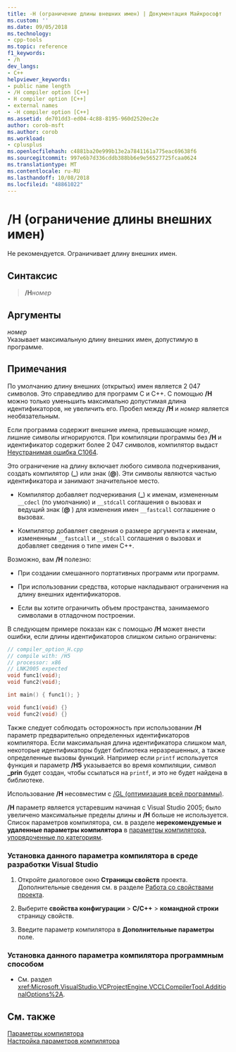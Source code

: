 ```yaml
---
title: -H (ограничение длины внешних имен) | Документация Майкрософт
ms.custom: ''
ms.date: 09/05/2018
ms.technology:
- cpp-tools
ms.topic: reference
f1_keywords:
- /h
dev_langs:
- C++
helpviewer_keywords:
- public name length
- /H compiler option [C++]
- H compiler option [C++]
- external names
- -H compiler option [C++]
ms.assetid: de701dd3-ed04-4c88-8195-960d2520ec2e
author: corob-msft
ms.author: corob
ms.workload:
- cplusplus
ms.openlocfilehash: c4881ba20e999b13e2a7841161a775eac69638f6
ms.sourcegitcommit: 997e6b7d336cddb388bb6e9e56527725fcaa0624
ms.translationtype: MT
ms.contentlocale: ru-RU
ms.lasthandoff: 10/08/2018
ms.locfileid: "48861022"
---
```

# <a name="h-restrict-length-of-external-names"></a>/H (ограничение длины внешних имен)

Не рекомендуется. Ограничивает длину внешних имен.

## <a name="syntax"></a>Синтаксис

> **/H**<em>номер</em>

## <a name="arguments"></a>Аргументы

*номер*<br/>
Указывает максимальную длину внешних имен, допустимую в программе.

## <a name="remarks"></a>Примечания

По умолчанию длину внешних (открытых) имен является 2 047 символов. Это справедливо для программ C и C++. С помощью **/H** можно только уменьшить максимально допустимая длина идентификаторов, не увеличить его. Пробел между **/H** и *номер* является необязательным.

Если программа содержит внешние имена, превышающие *номер*, лишние символы игнорируются. При компиляции программы без **/H** и идентификатор содержит более 2 047 символов, компилятор выдаст [Неустранимая ошибка C1064](../../error-messages/compiler-errors-1/fatal-error-c1064.md).

Это ограничение на длину включает любого символа подчеркивания, создать компилятор (**\_**) или знак (**\@**). Эти символы являются частью идентификатора и занимают значительное место.

- Компилятор добавляет подчеркивания (**\_**) к именам, измененным `__cdecl` (по умолчанию) и `__stdcall` соглашения о вызовах и ведущий знак (**\@** ) для изменения имен `__fastcall` соглашение о вызовах.

- Компилятор добавляет сведения о размере аргумента к именам, измененным `__fastcall` и `__stdcall` соглашения о вызовах и добавляет сведения о типе имен C++.

Возможно, вам **/H** полезно:

- При создании смешанного портативных программ или программ.

- При использовании средства, которые накладывают ограничения на длину внешних идентификаторов.

- Если вы хотите ограничить объем пространства, занимаемого символами в отладочном построении.

В следующем примере показан как с помощью **/H** может внести ошибки, если длины идентификаторов слишком сильно ограничены:

```cpp
// compiler_option_H.cpp
// compile with: /H5
// processor: x86
// LNK2005 expected
void func1(void);
void func2(void);

int main() { func1(); }

void func1(void) {}
void func2(void) {}
```

Также следует соблюдать осторожность при использовании **/H** параметр предварительно определенных идентификаторов компилятора. Если максимальная длина идентификатора слишком мал, некоторые идентификаторы будет библиотека неразрешенных, а также определенные вызовы функций. Например если `printf` используется функция и параметр **/H5** указывается во время компиляции, символ **_prin** будет создан, чтобы ссылаться на `printf`, и это не будет найдена в библиотеке.

Использование **/H** несовместим с [/GL (оптимизация всей программы)](../../build/reference/gl-whole-program-optimization.md).

**/H** параметр является устаревшим начиная с Visual Studio 2005; было увеличено максимальные пределы длины и **/H** больше не используется. Список параметров компилятора, см. в разделе **нерекомендуемые и удаленные параметры компилятора** в [параметры компилятора, упорядоченные по категориям](../../build/reference/compiler-options-listed-by-category.md).

### <a name="to-set-this-compiler-option-in-the-visual-studio-development-environment"></a>Установка данного параметра компилятора в среде разработки Visual Studio

1. Откройте диалоговое окно **Страницы свойств** проекта. Дополнительные сведения см. в разделе [Работа со свойствами проекта](../../ide/working-with-project-properties.md).

1. Выберите **свойства конфигурации** > **C/C++** > **командной строки** страницу свойств.

1. Введите параметр компилятора в **Дополнительные параметры** поле.

### <a name="to-set-this-compiler-option-programmatically"></a>Установка данного параметра компилятора программным способом

- См. раздел <xref:Microsoft.VisualStudio.VCProjectEngine.VCCLCompilerTool.AdditionalOptions%2A>.

## <a name="see-also"></a>См. также

[Параметры компилятора](../../build/reference/compiler-options.md)<br/>
[Настройка параметров компилятора](../../build/reference/setting-compiler-options.md)
